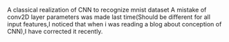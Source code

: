 A classical realization of CNN to recognize mnist dataset
A mistake of conv2D layer parameters was made last time(Should be different for all input features,I noticed that when i was reading a blog about conception of CNN),I have corrected it recently.